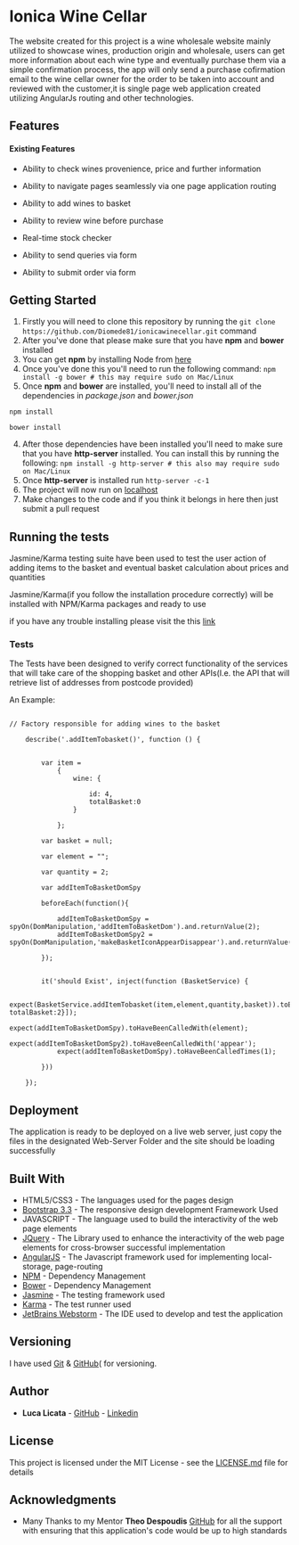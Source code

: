 # Ionica Wine Cellar

The website created for this project is a wine wholesale website mainly utilized to showcase wines, production origin and wholesale, 
users can get more information about each wine type and eventually purchase them via a
simple confirmation process, the app will only send a purchase cofirmation email to the wine cellar owner for the order to be 
taken into account and reviewed with the customer,it is single page web application created utilizing AngularJs
routing and other technologies.

## Features

#### Existing Features

- Ability to check wines provenience, price and further information

- Ability to navigate pages seamlessly via one page application routing

- Ability to add wines to basket

- Ability to review wine before purchase

- Real-time stock checker

- Ability to send queries via form

- Ability to submit order via form



## Getting Started

1. Firstly you will need to clone this repository by running the ```git clone https://github.com/Diomede81/ionicawinecellar.git``` command
2. After you've done that please make sure that you have **npm** and **bower** installed
  1. You can get **npm** by installing Node from [here](https://nodejs.org/en/)
  2. Once you've done this you'll need to run the following command:
     `npm install -g bower # this may require sudo on Mac/Linux`
3. Once **npm** and **bower** are installed, you'll need to install all of the dependencies in *package.json* and *bower.json*
  ```
  npm install
 
  bower install
  ```
4. After those dependencies have been installed you'll need to make sure that you have **http-server** installed. You can install this by running the following: ```npm install -g http-server # this also may require sudo on Mac/Linux```
5. Once **http-server** is installed run ```http-server -c-1```
6. The project will now run on [localhost](http://127.0.0.1:8080)
7. Make changes to the code and if you think it belongs in here then just submit a pull request


## Running the tests

Jasmine/Karma testing suite have been used to test the user action of adding items to the basket and eventual basket calculation about 
prices and quantities

Jasmine/Karma(if you follow the installation procedure correctly) will be installed with NPM/Karma packages and ready to use

if you have any trouble installing please visit the this [link](https://karma-runner.github.io/1.0/intro/installation.html)

### Tests

The Tests have been designed to verify correct functionality of the services that will take care of the shopping basket
and other APIs(I.e. the API that will retrieve list of addresses from postcode provided)

An Example:

```

// Factory responsible for adding wines to the basket

    describe('.addItemTobasket()', function () {


        var item =
            {
                wine: {

                    id: 4,
                    totalBasket:0
                }

            };

        var basket = null;

        var element = "";

        var quantity = 2;

        var addItemToBasketDomSpy

        beforeEach(function(){

            addItemToBasketDomSpy = spyOn(DomManipulation,'addItemToBasketDom').and.returnValue(2);
            addItemToBasketDomSpy2 = spyOn(DomManipulation,'makeBasketIconAppearDisappear').and.returnValue(2);

        });


        it('should Exist', inject(function (BasketService) {

            expect(BasketService.addItemTobasket(item,element,quantity,basket)).toEqual([{id:4, totalBasket:2}]);
            expect(addItemToBasketDomSpy).toHaveBeenCalledWith(element);
            expect(addItemToBasketDomSpy2).toHaveBeenCalledWith('appear');
            expect(addItemToBasketDomSpy).toHaveBeenCalledTimes(1);

        }))

    });

```


## Deployment

The application is ready to be deployed on a live web server, just copy the files in the designated Web-Server Folder and the site should be loading successfully

## Built With


* HTML5/CSS3 - The languages used for the pages design
* [Bootstrap 3.3](https://getbootstrap.com/docs/3.3/) - The responsive design development Framework Used
* JAVASCRIPT - The language used to build the interactivity of the web page elements
* [JQuery](https://jquery.com/) - The Library used to enhance the interactivity of the web page elements for cross-browser successful implementation
* [AngularJS](https://angularjs.org/) - The Javascript framework used for implementing local-storage, page-routing
* [NPM](https://www.npmjs.com/) - Dependency Management
* [Bower](https://bower.io/) - Dependency Management
* [Jasmine](https://jasmine.github.io/) - The testing framework used
* [Karma](https://karma-runner.github.io/1.0/index.html) - The test runner used
* [JetBrains Webstorm](https://www.jetbrains.com/webstorm/) - The IDE used to develop and test the application

## Versioning

I have used [Git](https://git-scm.com/) & [GitHub](https://github.com/)( for versioning.

## Author

* **Luca Licata** - [GitHub](https://github.com/Diomede81) - [Linkedin](www.linkedin.com/in/luca-licata-26637641
)

## License

This project is licensed under the MIT License - see the [LICENSE.md](LICENSE.md) file for details

## Acknowledgments

* Many Thanks to my Mentor **Theo Despoudis** [GitHub](https://github.com/theodesp) for all the support with ensuring that this application's code would be up to high standards

